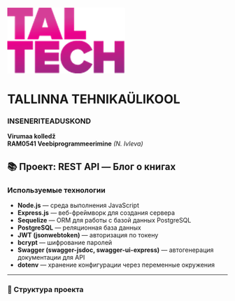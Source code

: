 ![TalTech Logo](images/tal-tech.png)

# TALLINNA TEHNIKAÜLIKOOL

### INSENERITEADUSKOND

**Virumaa kolledž**  
**RAM0541 Veebiprogrammeerimine** _(N. Ivleva)_

## 📚 Проект: REST API — Блог о книгах

### **Используемые технологии**

-   **Node.js** — среда выполнения JavaScript
-   **Express.js** — веб-фреймворк для создания сервера
-   **Sequelize** — ORM для работы с базой данных PostgreSQL
-   **PostgreSQL** — реляционная база данных
-   **JWT (jsonwebtoken)** — авторизация по токену
-   **bcrypt** — шифрование паролей
-   **Swagger (swagger-jsdoc, swagger-ui-express)** — автогенерация документации для API
-   **dotenv** — хранение конфигурации через переменные окружения

---

### 📂 Структура проекта
